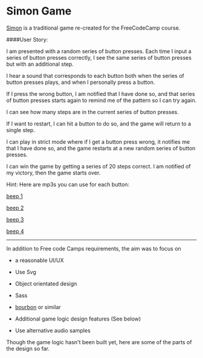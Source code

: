 # Simon Game

[Simon](https://www.freecodecamp.com/challenges/build-a-simon-game) is a traditional game re-created for the FreeCodeCamp course.


####User Story:


I am presented with a random series of button presses.
Each time I input a series of button presses correctly, I see the same series of button presses but with an additional step.


I hear a sound that corresponds to each button both when the series of button presses plays, and when I personally press a button.


If I press the wrong button, I am notified that I have done so, and that series of button presses starts again to remind me of the pattern so I can try again.


I can see how many steps are in the current series of button presses.


If I want to restart, I can hit a button to do so, and the game will return to a single step.


I can play in strict mode where if I get a button press wrong, it notifies me that I have done so, and the game restarts at a new random series of button presses.


I can win the game by getting a series of 20 steps correct. I am notified of my victory, then the game starts over.


Hint: Here are mp3s you can use for each button: 


[beep 1](https://s3.amazonaws.com/freecodecamp/simonSound1.mp3)


[beep 2](https://s3.amazonaws.com/freecodecamp/simonSound2.mp3)


[beep 3](https://s3.amazonaws.com/freecodecamp/simonSound3.mp3)


[beep 4](https://s3.amazonaws.com/freecodecamp/simonSound4.mp3)


***

In addition to Free code Camps requirements, the aim was to focus on

  * a reasonable UI/UX
  
  * Use Svg

  * Object orientated design
  
  * Sass
  
  * [bourbon](http://bourbon.io) or similar
  
  * Additional game logic design features (See below)
  
  * Use alternative audio samples


Though the game logic hasn't been built yet, here are some of the parts of the design so far.



  
  
  
  
  


